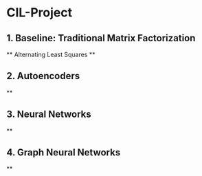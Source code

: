 # CIL-Project

## 1. Baseline: Traditional Matrix Factorization
  ** Alternating Least Squares
  ** 
  
## 2. Autoencoders
  **

## 3. Neural Networks
  **

## 4. Graph Neural Networks
  **
